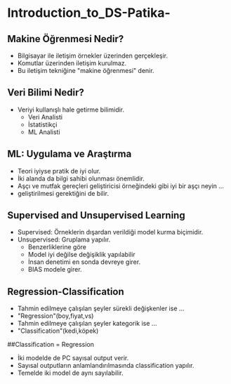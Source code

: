 # Introduction_to_DS-Patika-

## Makine Öğrenmesi Nedir?

- Bilgisayar ile iletişim örnekler üzerinden gerçekleşir. 
- Komutlar üzerinden iletişim kurulmaz.
- Bu iletişim tekniğine "makine öğrenmesi" denir.

## Veri Bilimi Nedir?

- Veriyi kullanışlı hale getirme bilimidir. 
  - Veri Analisti 
  - İstatistikçi
  - ML Analisti

## ML: Uygulama ve Araştırma 

- Teori iyiyse pratik de iyi olur. 
- İki alanda da bilgi sahibi olunması önemlidir. 
- Aşçı ve mutfak gereçleri geliştiricisi örneğindeki gibi iyi bir aşçı neyin ...
- geliştirilmesi gerektiğini de bilir. 

## Supervised and Unsupervised Learning

- Supervised: Örneklerin dışardan verildiği model kurma biçimidir. 
- Unsupervised: Gruplama yapılır.
  - Benzerliklerine göre
  - Model iyi değilse değişiklik yapılabilir
  - İnsan denetimi en sonda devreye girer. 
  - BIAS modele girer.

## Regression-Classification

- Tahmin edilmeye çalışılan şeyler sürekli değişkenler ise ...
- "Regression"(boy,fiyat,vs)
- Tahmin edilmeye çalışılan şeyler kategorik ise ...
- "Classification"(kedi,köpek)

##Classification = Regression

- İki modelde de PC sayısal output verir.
- Sayısal outputların anlamlandırılmasında classification yapılır. 
- Temelde iki model de aynı sayılabilir.

